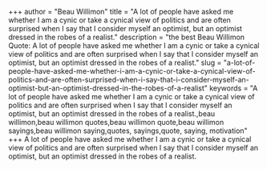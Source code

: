 +++
author = "Beau Willimon"
title = "A lot of people have asked me whether I am a cynic or take a cynical view of politics and are often surprised when I say that I consider myself an optimist, but an optimist dressed in the robes of a realist."
description = "the best Beau Willimon Quote: A lot of people have asked me whether I am a cynic or take a cynical view of politics and are often surprised when I say that I consider myself an optimist, but an optimist dressed in the robes of a realist."
slug = "a-lot-of-people-have-asked-me-whether-i-am-a-cynic-or-take-a-cynical-view-of-politics-and-are-often-surprised-when-i-say-that-i-consider-myself-an-optimist-but-an-optimist-dressed-in-the-robes-of-a-realist"
keywords = "A lot of people have asked me whether I am a cynic or take a cynical view of politics and are often surprised when I say that I consider myself an optimist, but an optimist dressed in the robes of a realist.,beau willimon,beau willimon quotes,beau willimon quote,beau willimon sayings,beau willimon saying,quotes, sayings,quote, saying, motivation"
+++
A lot of people have asked me whether I am a cynic or take a cynical view of politics and are often surprised when I say that I consider myself an optimist, but an optimist dressed in the robes of a realist.

